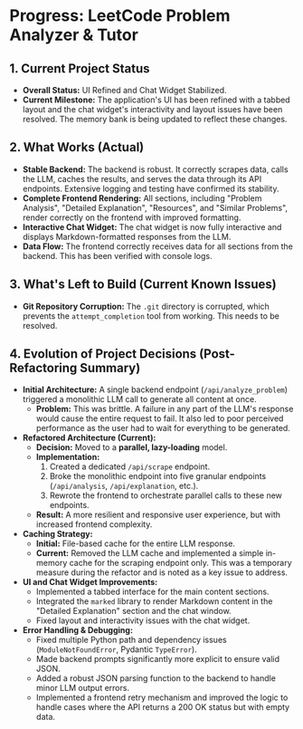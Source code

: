 # Progress: LeetCode Problem Analyzer & Tutor

## 1. Current Project Status

*   **Overall Status:** UI Refined and Chat Widget Stabilized.
*   **Current Milestone:** The application's UI has been refined with a tabbed layout and the chat widget's interactivity and layout issues have been resolved. The memory bank is being updated to reflect these changes.

## 2. What Works (Actual)

*   **Stable Backend:** The backend is robust. It correctly scrapes data, calls the LLM, caches the results, and serves the data through its API endpoints. Extensive logging and testing have confirmed its stability.
*   **Complete Frontend Rendering:** All sections, including "Problem Analysis", "Detailed Explanation", "Resources", and "Similar Problems", render correctly on the frontend with improved formatting.
*   **Interactive Chat Widget:** The chat widget is now fully interactive and displays Markdown-formatted responses from the LLM.
*   **Data Flow:** The frontend correctly receives data for all sections from the backend. This has been verified with console logs.

## 3. What's Left to Build (Current Known Issues)

*   **Git Repository Corruption:** The `.git` directory is corrupted, which prevents the `attempt_completion` tool from working. This needs to be resolved.

## 4. Evolution of Project Decisions (Post-Refactoring Summary)

*   **Initial Architecture:** A single backend endpoint (`/api/analyze_problem`) triggered a monolithic LLM call to generate all content at once.
    *   **Problem:** This was brittle. A failure in any part of the LLM's response would cause the entire request to fail. It also led to poor perceived performance as the user had to wait for everything to be generated.
*   **Refactored Architecture (Current):**
    *   **Decision:** Moved to a **parallel, lazy-loading** model.
    *   **Implementation:**
        1.  Created a dedicated `/api/scrape` endpoint.
        2.  Broke the monolithic endpoint into five granular endpoints (`/api/analysis`, `/api/explanation`, etc.).
        3.  Rewrote the frontend to orchestrate parallel calls to these new endpoints.
    *   **Result:** A more resilient and responsive user experience, but with increased frontend complexity.
*   **Caching Strategy:**
    *   **Initial:** File-based cache for the entire LLM response.
    *   **Current:** Removed the LLM cache and implemented a simple in-memory cache for the scraping endpoint only. This was a temporary measure during the refactor and is noted as a key issue to address.
*   **UI and Chat Widget Improvements:**
    *   Implemented a tabbed interface for the main content sections.
    *   Integrated the `marked` library to render Markdown content in the "Detailed Explanation" section and the chat window.
    *   Fixed layout and interactivity issues with the chat widget.
*   **Error Handling & Debugging:**
    *   Fixed multiple Python path and dependency issues (`ModuleNotFoundError`, Pydantic `TypeError`).
    *   Made backend prompts significantly more explicit to ensure valid JSON.
    *   Added a robust JSON parsing function to the backend to handle minor LLM output errors.
    *   Implemented a frontend retry mechanism and improved the logic to handle cases where the API returns a 200 OK status but with empty data.
